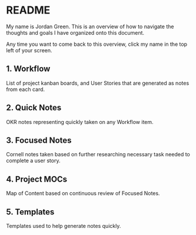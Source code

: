 # README
My name is Jordan Green. This is an overview of how to navigate the thoughts and goals I have organized onto this document.

Any time you want to come back to this overview, click my name in the top left of your screen.

## 1. Workflow
List of project kanban boards, and User Stories that are generated as notes from each card.

## 2. Quick Notes
OKR notes representing quickly taken on any Workflow item.

## 3. Focused Notes
Cornell notes taken based on further researching necessary task needed to complete a user story. 

## 4. Project MOCs
Map of Content based on continuous review of Focused Notes.

## 5. Templates
Templates used to help generate notes quickly.